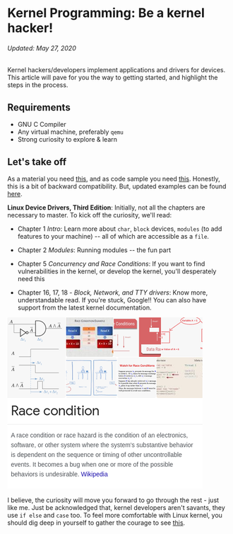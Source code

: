 # Kernel Programming: Be a kernel hacker!
###### Updated: May 27, 2020

Kernel hackers/developers implement applications and drivers for devices. This article will pave for you the way to getting started, and highlight the steps in the process. 

## Requirements
- GNU C Compiler
- Any virtual machine, preferably `qemu`
- Strong curiosity to explore & learn

## Let's take off
As a material you need [this](https://lwn.net/Kernel/LDD3/), and as code sample you need [this](https://github.com/martinezjavier/ldd3). Honestly, this is a bit of backward compatibility. But, updated examples can be found [here](https://resources.oreilly.com/examples/9780596005900/).


**Linux Device Drivers, Third Edition**: Initially, not all the chapters are necessary to master. To kick off the curiosity, we'll read:

- Chapter 1 _Intro_: Learn more about `char`, `block` devices, `modules` (to add features to your machine) -- all of which are accessible as a `file`.

- Chapter 2 _Modules_: Running modules -- the fun part

- Chapter 5 _Concurrency and Race Conditions_: If you want to find vulnerabilities in the kernel, or develop the kernel, you'll desperately need this

- Chapter 16, 17, 18 - _Block, Network, and TTY drivers_: Know more, understandable read. If you're stuck, Google!! You can also have support from the latest kernel documentation.


![](https://raw.githubusercontent.com/midnqp/midnqp/main/be-a-kernel-programmer/race_condition.png)


I believe, the curiosity will move you forward to go through the rest - just like me. Just be acknowledged that, kernel developers aren't savants, they use `if else` and `case` too. To feel more comfortable with Linux kernel, you should dig deep in yourself to gather the courage to see [this](https://github.com/torvalds/linux).
